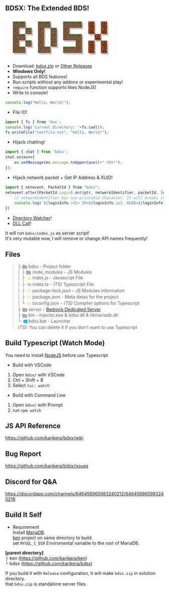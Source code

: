 
## BDSX: The Extended BDS!
![logo](logo.png)  
* Download: [bdsx.zip](https://github.com/karikera/bdsx/releases/download/1.0.9/bdsx.zip) or [Other Releases](https://github.com/karikera/bdsx/releases)
* **Windows Only!**
* Supports all BDS features!
* Run scripts without any addons or experimental play!
* `require` function supports likes NodeJS!
* Write to console!
```ts
console.log("Hello, World!");
```
* File IO!
```ts
import { fs } from 'bsx';
console.log('Current Directory: '+fs.cwd());
fs.writeFile("textfile.txt", "Hello, World!");
```
* Hijack chatting!
```ts
import { chat } from 'bdsx';
chat.on(ev=>{
    ev.setMessage(ev.message.toUpperCase()+" YEY!");
});
```
* Hijack network packet + Get IP Address & XUID!
```ts
import { netevent, PacketId } from "bdsx";
netevent.after(PacketId.Login).on((ptr, networkIdentifier, packetId, loginInfo)=>{
    // networkIdentifier has non-printable character, It will breaks standard output
    console.log(`${loginInfo.id}> IP=${loginInfo.ip}, XUID=${loginInfo.xuid}`);
})
```
* [Directory Watcher](https://github.com/karikera/bdsx/wiki#watcher)!
* [DLL Call](https://github.com/karikera/bdsx/wiki#NativeModule)!
  
It will run `bdsx/index.js` as server script!  
It's very mutable now, I will remove or change API names frequently!  

## Files
> ├ <img src="icon/folder.svg" width="16" height="16" style="vertical-align:middle"> bdsx - Project folder  
│  ├ <img src="icon/folder.svg" width="16" height="16" style="vertical-align:middle"> node_modules - JS Modules   
│  ├ <img src="icon/js.svg" width="20" height="20" style="vertical-align:middle">index.js - Javascript File  
│  ├ <img src="icon/ts.svg" width="20" height="20" style="vertical-align:middle">index.ts - *(TS)* Typescript File  
│  ├ <img src="icon/json.svg" width="20" height="20" style="vertical-align:middle">package-lock.json - JS Modules information  
│  ├ <img src="icon/json.svg" width="20" height="20" style="vertical-align:middle">package.json - Meta datas for the project  
│  └ <img src="icon/json.svg" width="20" height="20" style="vertical-align:middle">tsconfig.json - *(TS)* Compiler options for Typescript  
├ <img src="icon/folder.svg" width="16" height="16" style="vertical-align:middle"> server - [Bedrock Dedicated Server](https://www.minecraft.net/en-us/download/server/bedrock/)  
├ <img src="icon/folder.svg" width="16" height="16" style="vertical-align:middle"> bin - Injector.exe & bdsx.dll & libmariadb.dll  
└ <img src="icon/win.svg" width="20" height="20" style="vertical-align:middle">bdsx.bat - Launcher    
*(TS)*: You can delete it If you don't want to use Typescript

## Build Typescript (Watch Mode)
You need to install [NodeJS](https://nodejs.org/en/) before use Typescript

* Build with VSCode
1. Open `bdsx/` with VSCode
2. Ctrl + Shift + B
3. Select `tsc: watch`

* Build with Command Line
1. Open `bdsx/` with Prompt
2. run `npm watch`

## JS API Reference
https://github.com/karikera/bdsx/wiki

## Bug Report
https://github.com/karikera/bdsx/issues

## Discord for Q&A
https://discordapp.com/channels/646456965983240212/646456965983240218

## Build It Self
* Requirement  
Install [MariaDB](https://mariadb.org/download/).  
[ken](https://github.com/karikera/ken) project on same directory to build.  
set `MYSQL_C_DIR` Enviromental variable to the root of MariaDB.  

**[parent directory]**  
├ ken (https://github.com/karikera/ken)  
└ bdsx (https://github.com/karikera/bdsx)  
  
If you build it with `Release` configuration, It will make `bdsx.zip` in solution directory.  
that `bdsx.zip` is standalone server files.
